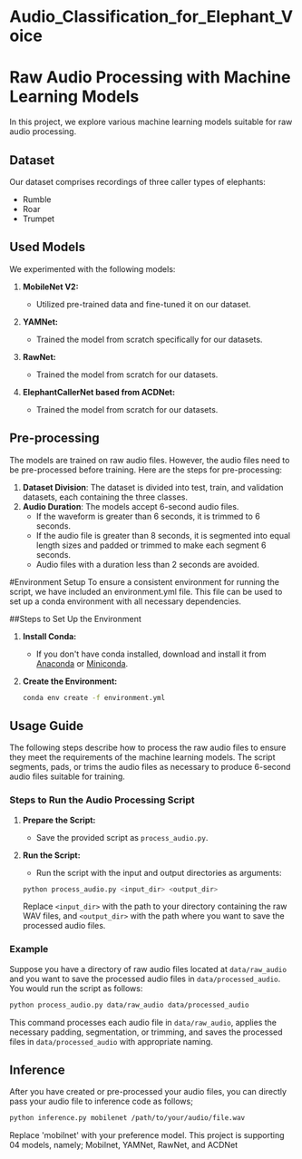 # Audio_Classification_for_Elephant_Voice

# Raw Audio Processing with Machine Learning Models

In this project, we explore various machine learning models suitable for raw audio processing.

## Dataset
Our dataset comprises recordings of three caller types of elephants:
- Rumble
- Roar
- Trumpet

## Used Models
We experimented with the following models:

1. **MobileNet V2:**
   - Utilized pre-trained data and fine-tuned it on our dataset.

2. **YAMNet:**
   - Trained the model from scratch specifically for our datasets.

3. **RawNet:**
   - Trained the model from scratch for our datasets.

4. **ElephantCallerNet based from ACDNet:**
   - Trained the model from scratch for our datasets.
  
## Pre-processing
The models are trained on raw audio files. However, the audio files need to be pre-processed before training. Here are the steps for pre-processing:
1.   **Dataset Division**: The dataset is divided into test, train, and validation datasets, each containing the three classes.
2.   **Audio Duration**: The models accept 6-second audio files.
      - If the waveform is greater than 6 seconds, it is trimmed to 6 seconds.
      - If the audio file is greater than 8 seconds, it is segmented into equal length sizes and padded or trimmed to make each segment 6 seconds.
      - Audio files with a duration less than 2 seconds are avoided.

#Environment Setup
To ensure a consistent environment for running the script, we have included an environment.yml file. This file can be used to set up a conda environment with all necessary dependencies.

##Steps to Set Up the Environment
1. **Install Conda:**
   - If you don't have conda installed, download and install it from [Anaconda](https://www.anaconda.com/products/distribution) or [Miniconda](https://docs.conda.io/en/latest/miniconda.html).

2. **Create the Environment:**
   ```bash
   conda env create -f environment.yml
   ```
## Usage Guide

The following steps describe how to process the raw audio files to ensure they meet the requirements of the machine learning models. The script segments, pads, or trims the audio files as necessary to produce 6-second audio files suitable for training.

### Steps to Run the Audio Processing Script

1. **Prepare the Script:**
   - Save the provided script as `process_audio.py`.

2. **Run the Script:**
   - Run the script with the input and output directories as arguments:
   ```bash
   python process_audio.py <input_dir> <output_dir>
   ```
   Replace `<input_dir>` with the path to your directory containing the raw WAV files, and `<output_dir>` with the path where you want to save the processed audio files.

### Example

Suppose you have a directory of raw audio files located at `data/raw_audio` and you want to save the processed audio files in `data/processed_audio`. You would run the script as follows:
```bash
python process_audio.py data/raw_audio data/processed_audio
```

This command processes each audio file in `data/raw_audio`, applies the necessary padding, segmentation, or trimming, and saves the processed files in `data/processed_audio` with appropriate naming.

## Inference
After you have created or pre-processed your audio files, you can directly pass your audio file to inference code as follows;
```bash
python inference.py mobilenet /path/to/your/audio/file.wav
```
Replace 'mobilnet' with your preference model. This project is supporting 04 models, namely; Mobilnet, YAMNet, RawNet, and ACDNet
